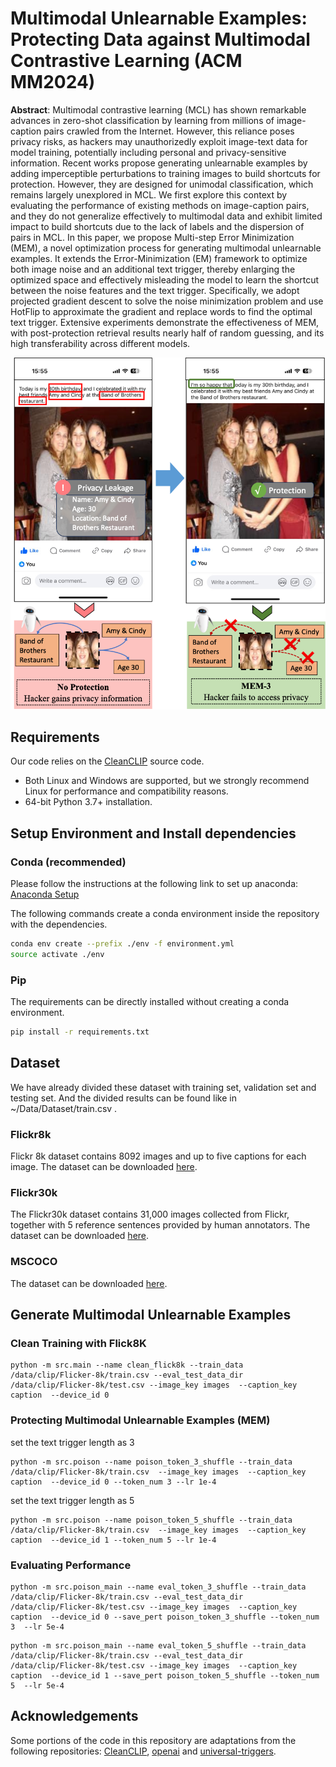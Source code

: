 # Multimodal Unlearnable Examples: Protecting Data against Multimodal Contrastive Learning (ACM MM2024)

**Abstract**: Multimodal contrastive learning (MCL) has shown remarkable advances in zero-shot classification by learning from millions of image-caption pairs crawled from the Internet. However, this reliance poses privacy risks, as hackers may unauthorizedly exploit image-text data for model training, potentially including personal and privacy-sensitive information. Recent works propose generating unlearnable examples by adding imperceptible perturbations to training images to build shortcuts for protection. However, they are designed for unimodal classification, which remains largely unexplored in MCL. We first explore this context by evaluating the performance of existing methods on image-caption pairs, and they do not generalize effectively to multimodal data and exhibit limited impact to build shortcuts due to the lack of labels and the dispersion of pairs in MCL. In this paper, we propose Multi-step Error Minimization (MEM), a novel optimization process for generating multimodal unlearnable examples. It extends the Error-Minimization (EM) framework to optimize both image noise and an additional text trigger, thereby enlarging the optimized space and effectively misleading the model to learn the shortcut between the noise features and the text trigger. Specifically, we adopt projected gradient descent to solve the noise minimization problem and use HotFlip to approximate the gradient and replace words to find the optimal text trigger. Extensive experiments demonstrate the effectiveness of MEM, with post-protection retrieval results nearly half of random guessing, and its high transferability across different models.

![Multimodal unlearnable examples](facebook.png)



## Requirements
Our code relies on the [CleanCLIP](https://github.com/nishadsinghi/CleanCLIP) source code.

- Both Linux and Windows are supported, but we strongly recommend Linux for performance and compatibility reasons.
- 64-bit Python 3.7+ installation.

## Setup Environment and Install dependencies


### Conda (recommended)

Please follow the instructions at the following link to set up
anaconda: [Anaconda Setup](https://docs.anaconda.com/anaconda/install/index.html)

The following commands create a conda environment inside the repository with the dependencies.

```bash
conda env create --prefix ./env -f environment.yml
source activate ./env
```

### Pip

The requirements can be directly installed without creating a conda environment.

```bash
pip install -r requirements.txt
```
## Dataset
We have already divided these dataset with training set, validation set and testing set. And the divided results can be found like in ~/Data/Dataset/train.csv .

### Flickr8k
Flickr 8k dataset contains 8092 images and up to five captions for each image. The dataset can be downloaded [here](https://www.kaggle.com/datasets/adityajn105/flickr8k).

### Flickr30k
The Flickr30k dataset contains 31,000 images collected from Flickr, together with 5 reference sentences provided by human annotators. The dataset can be downloaded [here](https://www.kaggle.com/datasets/hsankesara/flickr-image-dataset).

### MSCOCO

The dataset can be downloaded [here](https://www.kaggle.com/datasets/awsaf49/coco-2017-dataset).





## Generate Multimodal Unlearnable Examples
### Clean Training with Flick8K
```
python -m src.main --name clean_flick8k --train_data /data/clip/Flicker-8k/train.csv --eval_test_data_dir /data/clip/Flicker-8k/test.csv --image_key images  --caption_key caption  --device_id 0
```


### Protecting Multimodal Unlearnable Examples (MEM)

set the text trigger length as 3
```
python -m src.poison --name poison_token_3_shuffle --train_data /data/clip/Flicker-8k/train.csv  --image_key images  --caption_key caption  --device_id 0 --token_num 3 --lr 1e-4 
```

set the text trigger length as 5
```
python -m src.poison --name poison_token_5_shuffle --train_data /data/clip/Flicker-8k/train.csv  --image_key images  --caption_key caption  --device_id 1 --token_num 5 --lr 1e-4
```

### Evaluating Performance 

```
python -m src.poison_main --name eval_token_3_shuffle --train_data /data/clip/Flicker-8k/train.csv --eval_test_data_dir /data/clip/Flicker-8k/test.csv --image_key images  --caption_key caption  --device_id 0 --save_pert poison_token_3_shuffle --token_num 3  --lr 5e-4
```

```
python -m src.poison_main --name eval_token_5_shuffle --train_data /data/clip/Flicker-8k/train.csv --eval_test_data_dir /data/clip/Flicker-8k/test.csv --image_key images  --caption_key caption  --device_id 1 --save_pert poison_token_5_shuffle --token_num 5  --lr 5e-4
```

## Acknowledgements

Some portions of the code in this repository are adaptations from the following repositories: [CleanCLIP](https://github.com/nishadsinghi/CleanCLIP), [openai](https://github.com/openai/CLIP) and [universal-triggers](https://github.com/Eric-Wallace/universal-triggers).